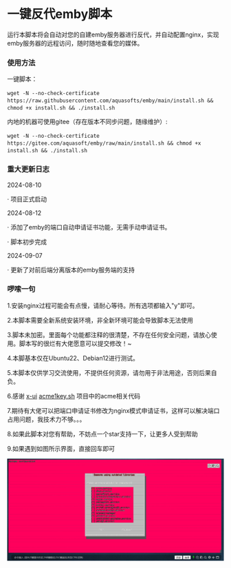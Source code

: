 <h1>一键反代emby脚本</h1>

运行本脚本将会自动对您的自建emby服务器进行反代，并自动配置nginx，实现emby服务器的远程访问，随时随地查看您的媒体。

### 使用方法
一键脚本：

`wget -N --no-check-certificate https://raw.githubusercontent.com/aquasofts/emby/main/install.sh && chmod +x install.sh && ./install.sh`

内地的机器可使用gitee（存在版本不同步问题，随缘维护）:

`wget -N --no-check-certificate https://gitee.com/aquasoft/emby/raw/main/install.sh && chmod +x install.sh && ./install.sh`

### 重大更新日志

2024-08-10

· 项目正式启动

2024-08-12

· 添加了emby的端口自动申请证书功能，无需手动申请证书。

· 脚本初步完成

2024-09-07

· 更新了对前后端分离版本的emby服务端的支持

### 啰嗦一句

1.安装nginx过程可能会有点慢，请耐心等待。所有选项都输入"y"即可。

2.本脚本需要全新系统安装环境，非全新环境可能会导致脚本无法使用

3.脚本未加密。里面每个功能都注释的很清楚，不存在任何安全问题，请放心使用。脚本写的很烂有大佬愿意可以提交修改！~

4.本脚基本仅在Ubuntu22、Debian12进行测试。

5.本脚本仅供学习交流使用，不提供任何资源，请勿用于非法用途，否则后果自负。

6.感谢 [x-ui](https://github.com/FranzKafkaYu/x-ui/) [acme1key.sh](https://github.com/tlxhl/acme-1key/) 项目中的acme相关代码

7.期待有大佬可以把端口申请证书修改为nginx模式申请证书，这样可以解决端口占用问题，我技术力不够。。。

8.如果此脚本对您有帮助，不妨点一个star支持一下，让更多人受到帮助

9.如果遇到如图所示界面，直接回车即可

![image](https://github.com/aquasofts/emby/blob/main/image.png)

